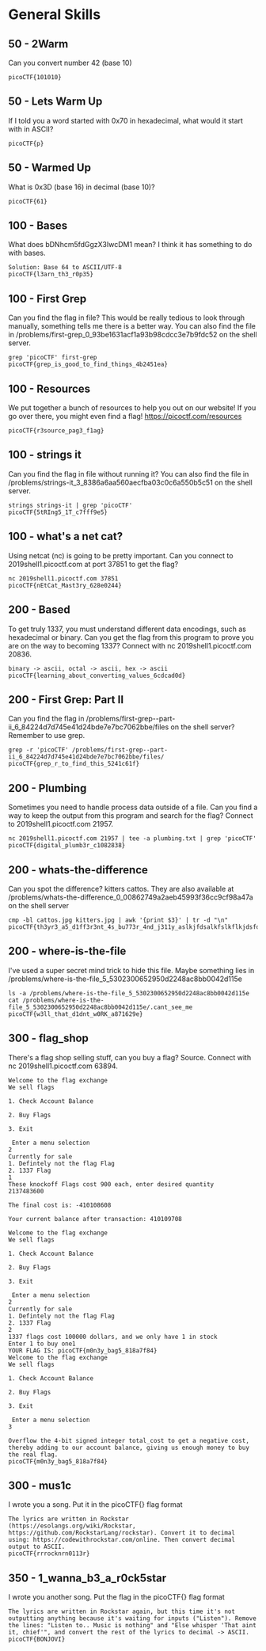 # General Skills

## 50 - 2Warm
Can you convert number 42 (base 10) 
```
picoCTF{101010}
```

## 50 - Lets Warm Up
If I told you a word started with 0x70 in hexadecimal, what would it start with in ASCII?
```
picoCTF{p}
``` 

## 50 - Warmed Up
What is 0x3D (base 16) in decimal (base 10)?
```
picoCTF{61}
```

## 100 - Bases
What does bDNhcm5fdGgzX3IwcDM1 mean? I think it has something to do with bases.
```
Solution: Base 64 to ASCII/UTF-8
picoCTF{l3arn_th3_r0p35}
```

## 100 - First Grep
Can you find the flag in file? This would be really tedious to look through manually, something tells me there is a better way. You can also find the file in /problems/first-grep_0_93be1631acf1a93b98cdcc3e7b9fdc52 on the shell server.
```
grep 'picoCTF' first-grep
picoCTF{grep_is_good_to_find_things_4b2451ea}
```

## 100 - Resources
We put together a bunch of resources to help you out on our website! If you go over there, you might even find a flag! https://picoctf.com/resources
```
picoCTF{r3source_pag3_f1ag} 
```

## 100 - strings it
Can you find the flag in file without running it? You can also find the file in /problems/strings-it_3_8386a6aa560aecfba03c0c6a550b5c51 on the shell server.
```
strings strings-it | grep 'picoCTF'
picoCTF{5tRIng5_1T_c7fff9e5}
```

## 100 - what's a net cat?
Using netcat (nc) is going to be pretty important. Can you connect to 2019shell1.picoctf.com at port 37851 to get the flag?
```
nc 2019shell1.picoctf.com 37851
picoCTF{nEtCat_Mast3ry_628e0244}
```

## 200 - Based
To get truly 1337, you must understand different data encodings, such as hexadecimal or binary. Can you get the flag from this program to prove you are on the way to becoming 1337? Connect with nc 2019shell1.picoctf.com 20836.
```
binary -> ascii, octal -> ascii, hex -> ascii
picoCTF{learning_about_converting_values_6cdcad0d}
```

## 200 - First  Grep: Part II
Can you find the flag in /problems/first-grep--part-ii_6_84224d7d745e41d24bde7e7bc7062bbe/files on the shell server? Remember to use grep.
```
grep -r 'picoCTF' /problems/first-grep--part-ii_6_84224d7d745e41d24bde7e7bc7062bbe/files/
picoCTF{grep_r_to_find_this_5241c61f}
```

## 200 - Plumbing
Sometimes you need to handle process data outside of a file. Can you find a way to keep the output from this program and search for the flag? Connect to 2019shell1.picoctf.com 21957.
```
nc 2019shell1.picoctf.com 21957 | tee -a plumbing.txt | grep 'picoCTF'
picoCTF{digital_plumb3r_c1082838}
```

## 200 - whats-the-difference
Can you spot the difference? kitters cattos. They are also available at /problems/whats-the-difference_0_00862749a2aeb45993f36cc9cf98a47a on the shell server
```
cmp -bl cattos.jpg kitters.jpg | awk '{print $3}' | tr -d "\n"
picoCTF{th3yr3_a5_d1ff3r3nt_4s_bu773r_4nd_j311y_aslkjfdsalkfslkflkjdsfdszmz10548}
```

## 200 - where-is-the-file
I've used a super secret mind trick to hide this file. Maybe something lies in /problems/where-is-the-file_5_5302300652950d2248ac8bb0042d115e
```
ls -a /problems/where-is-the-file_5_5302300652950d2248ac8bb0042d115e
cat /problems/where-is-the-file_5_5302300652950d2248ac8bb0042d115e/.cant_see_me
picoCTF{w3ll_that_d1dnt_w0RK_a871629e}
```

## 300 - flag_shop
There's a flag shop selling stuff, can you buy a flag? Source. Connect with nc 2019shell1.picoctf.com 63894.
```
Welcome to the flag exchange
We sell flags

1. Check Account Balance

2. Buy Flags

3. Exit

 Enter a menu selection
2
Currently for sale
1. Defintely not the flag Flag
2. 1337 Flag
1
These knockoff Flags cost 900 each, enter desired quantity
2137483600

The final cost is: -410108608

Your current balance after transaction: 410109708

Welcome to the flag exchange
We sell flags

1. Check Account Balance

2. Buy Flags

3. Exit

 Enter a menu selection
2
Currently for sale
1. Defintely not the flag Flag
2. 1337 Flag
2
1337 flags cost 100000 dollars, and we only have 1 in stock
Enter 1 to buy one1
YOUR FLAG IS: picoCTF{m0n3y_bag5_818a7f84}
Welcome to the flag exchange
We sell flags

1. Check Account Balance

2. Buy Flags

3. Exit

 Enter a menu selection
3
```
```
Overflow the 4-bit signed integer total_cost to get a negative cost, thereby adding to our account balance, giving us enough money to buy the real flag.
picoCTF{m0n3y_bag5_818a7f84}
```

## 300 - mus1c
I wrote you a song. Put it in the picoCTF{} flag format
```
The lyrics are written in Rockstar (https://esolangs.org/wiki/Rockstar, https://github.com/RockstarLang/rockstar). Convert it to decimal using: https://codewithrockstar.com/online. Then convert decimal output to ASCII.
picoCTF{rrrocknrn0113r}
```

## 350 - 1_wanna_b3_a_r0ck5star
I wrote you another song. Put the flag in the picoCTF{} flag format
 ```
The lyrics are written in Rockstar again, but this time it's not outputting anything because it's waiting for inputs ("Listen"). Remove the lines: "Listen to.. Music is nothing" and "Else whisper 'That aint it, chief'", and convert the rest of the lyrics to decimal -> ASCII.
picoCTF{BONJOVI} 
```

